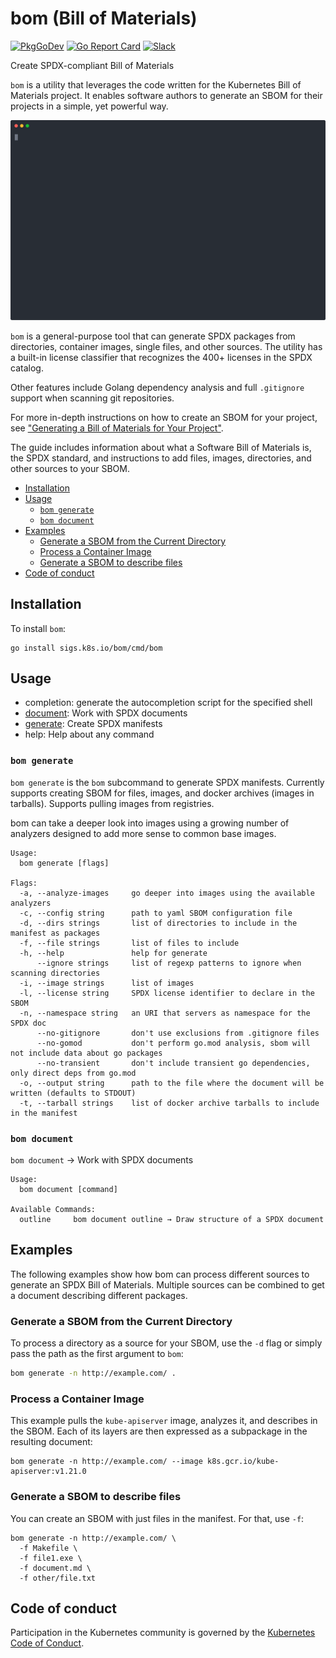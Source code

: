 # bom (Bill of Materials)

[![PkgGoDev](https://pkg.go.dev/badge/sigs.k8s.io/bom)](https://pkg.go.dev/sigs.k8s.io/bom)
[![Go Report Card](https://goreportcard.com/badge/sigs.k8s.io/bom)](https://goreportcard.com/report/sigs.k8s.io/bom)
[![Slack](https://img.shields.io/badge/Slack-%23release--management-blueviolet)](https://kubernetes.slack.com/archives/C2C40FMNF)

Create SPDX-compliant Bill of Materials

`bom` is a utility that leverages the code written for the Kubernetes
Bill of Materials project. It enables software authors to generate an
SBOM for their projects in a simple, yet powerful way.

![terminal demo](/docs/cast.svg "Terminal demo")

`bom` is a general-purpose tool that can generate SPDX packages from
directories, container images, single files, and other sources. The utility
has a built-in license classifier that recognizes the 400+ licenses in
the SPDX catalog.

Other features include Golang dependency analysis and full `.gitignore`
support when scanning git repositories.

For more in-depth instructions on how to create an SBOM for your project, see
["Generating a Bill of Materials for Your Project"](/docs/create-a-bill-of-materials.md).

The guide includes information about what a Software Bill of Materials is,
the SPDX standard, and instructions to add files, images, directories, and
other sources to your SBOM.

- [Installation](#installation)
- [Usage](#usage)
  - [`bom generate`](#bom-generate)
  - [`bom document`](#bom-document)
- [Examples](#examples)
  - [Generate a SBOM from the Current Directory](#generate-a-sbom-from-the-current-directory)
  - [Process a Container Image](#process-a-container-image)
  - [Generate a SBOM to describe files](#generate-a-sbom-to-describe-files)
- [Code of conduct](#code-of-conduct)

## Installation

To install `bom`:

```console
go install sigs.k8s.io/bom/cmd/bom
```

## Usage

- completion: generate the autocompletion script for the specified shell
- [document](#bom-document): Work with SPDX documents
- [generate](#bom-generate): Create SPDX manifests
- help: Help about any command

### `bom generate`

`bom generate` is the `bom` subcommand to generate SPDX manifests.
Currently supports creating SBOM for files, images, and docker
archives (images in tarballs). Supports pulling images from
registries.

bom can take a deeper look into images using a growing number
of analyzers designed to add more sense to common base images.

```console
Usage:
  bom generate [flags]

Flags:
  -a, --analyze-images     go deeper into images using the available analyzers
  -c, --config string      path to yaml SBOM configuration file
  -d, --dirs strings       list of directories to include in the manifest as packages
  -f, --file strings       list of files to include
  -h, --help               help for generate
      --ignore strings     list of regexp patterns to ignore when scanning directories
  -i, --image strings      list of images
  -l, --license string     SPDX license identifier to declare in the SBOM
  -n, --namespace string   an URI that servers as namespace for the SPDX doc
      --no-gitignore       don't use exclusions from .gitignore files
      --no-gomod           don't perform go.mod analysis, sbom will not include data about go packages
      --no-transient       don't include transient go dependencies, only direct deps from go.mod
  -o, --output string      path to the file where the document will be written (defaults to STDOUT)
  -t, --tarball strings    list of docker archive tarballs to include in the manifest
```

### `bom document`

`bom document` → Work with SPDX documents

```console
Usage:
  bom document [command]

Available Commands:
  outline     bom document outline → Draw structure of a SPDX document
```

## Examples

The following examples show how bom can process different sources to generate
an SPDX Bill of Materials. Multiple sources can be combined to get a document
describing different packages.

### Generate a SBOM from the Current Directory

To process a directory as a source for your SBOM, use the `-d` flag or simply pass
the path as the first argument to `bom`:

```bash
bom generate -n http://example.com/ .
```

### Process a Container Image

This example pulls the `kube-apiserver` image, analyzes it, and describes in the
SBOM. Each of its layers are then expressed as a subpackage in the resulting
document:

```console
bom generate -n http://example.com/ --image k8s.gcr.io/kube-apiserver:v1.21.0 
```

### Generate a SBOM to describe files

You can create an SBOM with just files in the manifest. For that, use `-f`:

```console
bom generate -n http://example.com/ \
  -f Makefile \
  -f file1.exe \
  -f document.md \
  -f other/file.txt 
```

## Code of conduct

Participation in the Kubernetes community is governed by the [Kubernetes Code of Conduct](code-of-conduct.md).
